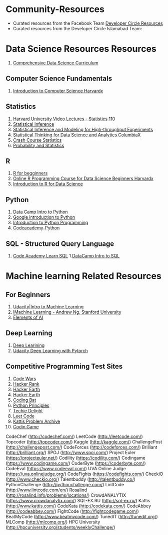 # Community-Resources

- Curated resources from the Facebook Team [Developer Circle Resources](http://www.developercircleresources.com 'Developer Circle Resources')
- Curated resources from the Developer Circle Islamabad Team: 

# Data Science Resources Resources

1. [Comprehensive Data Science Curriculum](https://medium.freecodecamp.org/the-best-data-science-courses-on-the-internet-ranked-by-your-reviews-6dc5b910ea40)

## Computer Science Fundamentals
1. [Introduction to Computer Science Harvardx](https://www.edx.org/course/cs50s-introduction-computer-science-harvardx-cs50x)

## Statistics
1. [Harvard University Video Lectures - Statistics 110](https://www.youtube.com/watch?v=KbB0FjPg0mw&t=0s&list=PL2SOU6wwxB0uwwH80KTQ6ht66KWxbzTIo&index=1)
1. [Statistical Inference](https://www.coursera.org/learn/statistical-inference)
1. [Statistical Inference and Modeling for High-throughput Experiments](https://www.edx.org/course/statistical-inference-modeling-high-harvardx-ph525-3x-1)
1. [Statistical Thinking for Data Science and Analytics ColumbiaX](https://www.edx.org/course/statistical-thinking-for-data-science-and-analytics)
1. [Crash Course Statistics](https://www.youtube.com/watch?v=zouPoc49xbk&list=PL8dPuuaLjXtNM_Y-bUAhblSAdWRnmBUcr)
1. [Probability and Statistics](https://lagunita.stanford.edu/courses/course-v1:OLI+ProbStat+Open_Jan2017/about
)
## R
1. [R for begginners](https://www.youtube.com/watch?v=fDRa82lxzaU)
1. [Online R Programming Course for Data Science Beginners Harvardx](https://learn.edx.org/harvard-r-basics/)
1. [Introduction to R for Data Science](https://www.edx.org/course/introduction-r-data-science-3)

## Python
1. [Data Camp Intro to Python](https://www.datacamp.com/courses/intro-to-python-for-data-science)
1. [Google introduction to Python](https://developers.google.com/edu/python/introduction)
1. [Introduction to Python Programming](https://www.udacity.com/course/introduction-to-python--ud1110)
1. [Codeacademy-Python](https://www.udacity.com/course/introduction-to-python--ud1110)

## SQL - Structured Query Language
1. [Code Academy Learn SQL](https://www.codecademy.com/learn/learn-sql)
1.[DataCamp Intro to SQL](https://www.datacamp.com/courses/intro-to-sql-for-data-science)

# Machine learning Related Resources

## For Beginners

1. [Udacity|Intro to Machine Learning](https://in.udacity.com/course/intro-to-machine-learning--ud120-india 'Udacity|Intro to Machine Learning')
1. [IMachine Learning - Andrew Ng, Stanford University](https://www.coursera.org/learn/machine-learning/home/info 'Machine Learning - Andrew Ng, Stanford University')
1. [Elements of AI](https://www.elementsofai.com 'Elements of AI')


## Deep Learning

1. [Deep Learining](https://www.youtube.com/playlist?list=PLE6Wd9FR--EfW8dtjAuPoTuPcqmOV53Fu 'Oxford University|Deep Learning')
2. [Udacity Deep Learning with Pytorch](https://classroom.udacity.com/courses/ud188 'Udacity Deep Learning with Pytorch')


## Competitive Programming Test Sites

1. [Code Wars](https://www.codewars.com/, 'Code Wars')
2. [Hacker Rank](https://www.hackerrank.com/, 'Hacker Rank')
3. [Hacker Earth](https://edabit.com/, 'Edabit')
4. [Hacker Earth](https://www.hackerearth.com/, 'Hacker Earth')
5. [Coding Bat](https://codingbat.com/java, 'Coding Bat')
6. [Python Principles](https://pythonprinciples.com/challenges/, 'Python Principles')
7. [Techie Delight](https://www.techiedelight.com/list-of-problems/, 'Techie Delight')
8. [Leet Code](https://leetcode.com/, 'Leet Code')
9. [Kattis Problem Archive](https://open.kattis.com/, 'Kattis Problem Archive')
10. [Codin Game](https://www.codingame.com/start, 'Codin Game')

CodeChef (http://codechef.com/)
LeetCode (http://leetcode.com/)
Topcoder (http://topcoder.com/)
Kaggle (http://kaggle.com/)
ChallengePost (http://challengepost.com/)
CodeForces (http://codeforces.com/)
Brilliant (http://brilliant.org/)
SPOJ (http://www.spoj.com/)
Project Euler (https://projecteuler.net/)
Codility (https://codility.com/)
Codingame (https://www.codingame.com/)
CoderByte (https://coderbyte.com/)
CodeEval (https://www.codeeval.com/)
UVA Online Judge (https://uva.onlinejudge.org/)
CodeFights (https://codefights.com/)
CheckiO (http://www.checkio.org/)
Talentbuddy (http://talentbuddy.co/)
PythonChallenge (http://pythonchallenge.com/)
LintCode (http://www.lintcode.com/en/)
Rosalind (http://rosalind.info/problems/locations/)
CrowdANALYTIX (https://www.crowdanalytix.com/)
SQL-EX.RU (http://sql-ex.ru/)
Kattis (http://www.kattis.com/)
CodeKata (http://codekata.com/)
CodeAbbey (http://codeabbey.com/)
FightCode (http://fightcodegame.com/)
BeatMyCode (http://www.beatmycode.com/)
TunedIT (http://tunedit.org/)
MLComp (http://mlcomp.org/)
HPC University (http://hpcuniversity.org/students/weeklyChallenge/)
